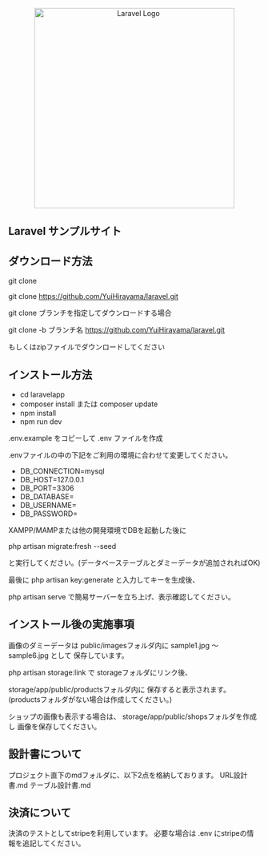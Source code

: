 <p align="center"><a href="https://laravel.com" target="_blank"><img src="https://raw.githubusercontent.com/laravel/art/master/logo-lockup/5%20SVG/2%20CMYK/1%20Full%20Color/laravel-logolockup-cmyk-red.svg" width="400" alt="Laravel Logo"></a></p>


## Laravel サンプルサイト

## ダウンロード方法

git clone

git clone https://github.com/YuiHirayama/laravel.git

git clone ブランチを指定してダウンロードする場合

git clone -b ブランチ名 https://github.com/YuiHirayama/laravel.git

もしくはzipファイルでダウンロードしてください

## インストール方法

- cd laravelapp
- composer install または composer update
- npm install
- npm run dev

.env.example をコピーして .env ファイルを作成

.envファイルの中の下記をご利用の環境に合わせて変更してください。

- DB_CONNECTION=mysql
- DB_HOST=127.0.0.1
- DB_PORT=3306
- DB_DATABASE=
- DB_USERNAME=
- DB_PASSWORD=

XAMPP/MAMPまたは他の開発環境でDBを起動した後に

php artisan migrate:fresh --seed

と実行してください。(データベーステーブルとダミーデータが追加されればOK)

最後に
php artisan key:generate
と入力してキーを生成後、

php artisan serve
で簡易サーバーを立ち上げ、表示確認してください。


## インストール後の実施事項

画像のダミーデータは
public/imagesフォルダ内に
sample1.jpg 〜 sample6.jpg として
保存しています。

php artisan storage:link で
storageフォルダにリンク後、

storage/app/public/productsフォルダ内に
保存すると表示されます。
(productsフォルダがない場合は作成してください。)

ショップの画像も表示する場合は、
storage/app/public/shopsフォルダを作成し
画像を保存してください。

## 設計書について
プロジェクト直下のmdフォルダに、以下2点を格納しております。
URL設計書.md
テーブル設計書.md

## 決済について
決済のテストとしてstripeを利用しています。
必要な場合は .env にstripeの情報を追記してください。
